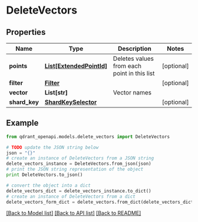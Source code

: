 # DeleteVectors


## Properties
Name | Type | Description | Notes
------------ | ------------- | ------------- | -------------
**points** | [**List[ExtendedPointId]**](ExtendedPointId.md) | Deletes values from each point in this list | [optional] 
**filter** | [**Filter**](Filter.md) |  | [optional] 
**vector** | **List[str]** | Vector names | 
**shard_key** | [**ShardKeySelector**](ShardKeySelector.md) |  | [optional] 

## Example

```python
from qdrant_openapi.models.delete_vectors import DeleteVectors

# TODO update the JSON string below
json = "{}"
# create an instance of DeleteVectors from a JSON string
delete_vectors_instance = DeleteVectors.from_json(json)
# print the JSON string representation of the object
print DeleteVectors.to_json()

# convert the object into a dict
delete_vectors_dict = delete_vectors_instance.to_dict()
# create an instance of DeleteVectors from a dict
delete_vectors_form_dict = delete_vectors.from_dict(delete_vectors_dict)
```
[[Back to Model list]](../README.md#documentation-for-models) [[Back to API list]](../README.md#documentation-for-api-endpoints) [[Back to README]](../README.md)


